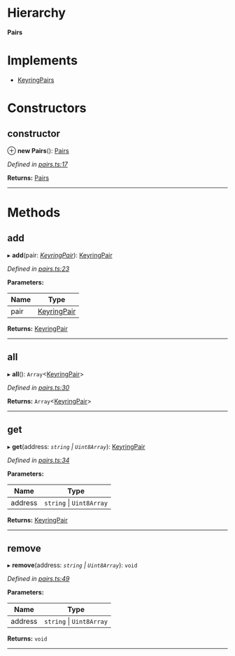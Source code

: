 

# Hierarchy

**Pairs**

# Implements

* [KeyringPairs](../interfaces/_types_.keyringpairs.md)

# Constructors

<a id="constructor"></a>

##  constructor

⊕ **new Pairs**(): [Pairs](_pairs_.pairs.md)

*Defined in [pairs.ts:17](https://github.com/polkadot-js/common/blob/ee2fe5e/packages/keyring/src/pairs.ts#L17)*

**Returns:** [Pairs](_pairs_.pairs.md)

___

# Methods

<a id="add"></a>

##  add

▸ **add**(pair: *[KeyringPair](../interfaces/_types_.keyringpair.md)*): [KeyringPair](../interfaces/_types_.keyringpair.md)

*Defined in [pairs.ts:23](https://github.com/polkadot-js/common/blob/ee2fe5e/packages/keyring/src/pairs.ts#L23)*

**Parameters:**

| Name | Type |
| ------ | ------ |
| pair | [KeyringPair](../interfaces/_types_.keyringpair.md) |

**Returns:** [KeyringPair](../interfaces/_types_.keyringpair.md)

___
<a id="all"></a>

##  all

▸ **all**(): `Array`<[KeyringPair](../interfaces/_types_.keyringpair.md)>

*Defined in [pairs.ts:30](https://github.com/polkadot-js/common/blob/ee2fe5e/packages/keyring/src/pairs.ts#L30)*

**Returns:** `Array`<[KeyringPair](../interfaces/_types_.keyringpair.md)>

___
<a id="get"></a>

##  get

▸ **get**(address: *`string` \| `Uint8Array`*): [KeyringPair](../interfaces/_types_.keyringpair.md)

*Defined in [pairs.ts:34](https://github.com/polkadot-js/common/blob/ee2fe5e/packages/keyring/src/pairs.ts#L34)*

**Parameters:**

| Name | Type |
| ------ | ------ |
| address | `string` \| `Uint8Array` |

**Returns:** [KeyringPair](../interfaces/_types_.keyringpair.md)

___
<a id="remove"></a>

##  remove

▸ **remove**(address: *`string` \| `Uint8Array`*): `void`

*Defined in [pairs.ts:49](https://github.com/polkadot-js/common/blob/ee2fe5e/packages/keyring/src/pairs.ts#L49)*

**Parameters:**

| Name | Type |
| ------ | ------ |
| address | `string` \| `Uint8Array` |

**Returns:** `void`

___

